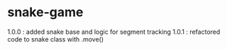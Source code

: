 # snake-game
1.0.0 : added snake base and logic for segment tracking
1.0.1 : refactored code to snake class with .move()